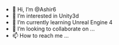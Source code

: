 - 👋 Hi, I’m @Ashir6
- 👀 I’m interested in Unity3d
- 🌱 I’m currently learning Unreal Engine 4
- 💞️ I’m looking to collaborate on ...
- 📫 How to reach me ...

<!---
Ashir6/Ashir6 is a ✨ special ✨ repository because its `README.md` (this file) appears on your GitHub profile.
You can click the Preview link to take a look at your changes.
--->
